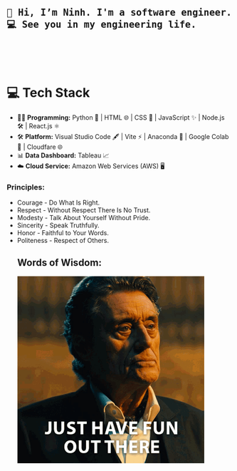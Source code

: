 <head>
  <pre>
    <h2>👋 Hi, I’m Ninh. I'm a software engineer.
💻 See you in my engineering life.
    </h2>
  </pre>
</head>

<body>
    <h1>💻 Tech Stack</h1>
    <ul>
        <li>👨‍💻 <strong>Programming:</strong> Python 🐍 | HTML 🌐 | CSS 🎨 | JavaScript ✨ | Node.js 🛠️ | React.js ⚛️</li>
        <li>🛠️ <strong>Platform:</strong> Visual Studio Code 🖋️ | Vite ⚡ | Anaconda 🐍 | Google Colab 📓 | Cloudfare 🌐 </li>
        <li>📊 <strong>Data Dashboard:</strong> Tableau 📈</li>
        <li>☁️ <strong>Cloud Service:</strong> Amazon Web Services (AWS) 🖥️</li>
    </ul>

  <h3>Principles:</h3>
  <ul>
    <li>Courage - Do What Is Right.</li>
    <li>Respect - Without Respect There Is No Trust.</li>
    <li>Modesty - Talk About Yourself Without Pride.</li>
    <li>Sincerity - Speak Truthfully.</li>
    <li>Honor - Faithful to Your Words.</li>
    <li>Politeness - Respect of Others.</li>

  <h2>Words of Wisdom: </h2>
  <img src="/asset/John Wick meme.gif" alt="Winston's quote from John Wick" height="420">
</body>

<!---
ninh-nguyen01/ninh-nguyen01 is a ✨ special ✨ repository because its `README.md` (this file) appears on your GitHub profile.
You can click the Preview link to take a look at your changes.
--->
